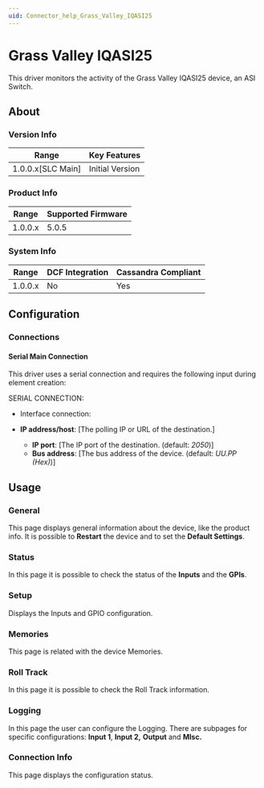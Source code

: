```yaml
---
uid: Connector_help_Grass_Valley_IQASI25
---
```


# Grass Valley IQASI25

This driver monitors the activity of the Grass Valley IQASI25 device, an ASI Switch.

## About

### Version Info

| **Range**           | **Key Features** |
|---------------------|------------------|
| 1.0.0.x\[SLC Main\] | Initial Version  |

### Product Info

| **Range** | **Supported Firmware** |
|-----------|------------------------|
| 1.0.0.x   | 5.0.5                  |

### System Info

| **Range** | **DCF Integration** | **Cassandra Compliant** |
|-----------|---------------------|-------------------------|
| 1.0.0.x   | No                  | Yes                     |

## Configuration

### Connections

#### Serial Main Connection

This driver uses a serial connection and requires the following input during element creation:

SERIAL CONNECTION:

- Interface connection:

- **IP address/host**: \[The polling IP or URL of the destination.\]
  - **IP port**: \[The IP port of the destination. (default: *2050*)\]
  - **Bus address**: \[The bus address of the device. (default: *UU.PP (Hex)*)\]

## Usage

### General

This page displays general information about the device, like the product info. It is possible to **Restart** the device and to set the **Default Settings**.

### Status

In this page it is possible to check the status of the **Inputs** and the **GPIs**.

### Setup

Displays the Inputs and GPIO configuration.

### Memories

This page is related with the device Memories.

### Roll Track

In this page it is possible to check the Roll Track information.

### Logging

In this page the user can configure the Logging. There are subpages for specific configurations: **Input 1**, **Input 2,** **Output** and **MIsc.**

### Connection Info

This page displays the configuration status.
